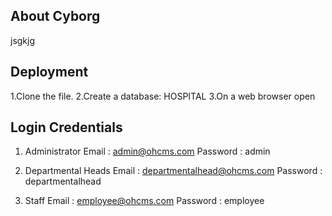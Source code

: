 


## About Cyborg
jsgkjg

## Deployment
1.Clone the file.
2.Create a database: HOSPITAL
3.On a web browser open
## Login Credentials
1. Administrator
    Email    : admin@ohcms.com
    Password : admin

2. Departmental Heads
    Email    : departmentalhead@ohcms.com
    Password : departmentalhead

3. Staff
    Email    : employee@ohcms.com
    Password : employee



